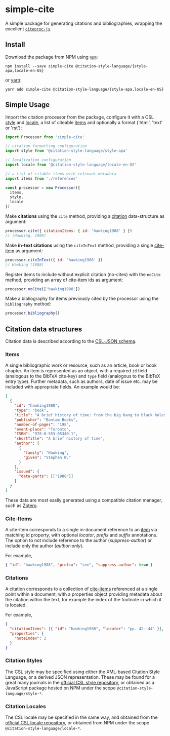 # simple-cite

A simple package for generating citations and bibliographies, wrapping the excellent [`citeproc-js`](https://citeproc-js.readthedocs.io/en/latest/).

[version]: https://flat.badgen.net/npm/v/simple-cite
[license]: https://flat.badgen.net/badge/license/MIT/blue
[modules]: https://flat.badgen.net/badge/package/umd|cjs|esm

## Install

Download the package from NPM using [`npm`](https://npmjs.org):

```shell
npm install --save simple-cite @citation-style-language/{style-apa,locale-en-US}
```

or [yarn](https://yarnpkg.com/):

```shell
yarn add simple-cite @citation-style-language/{style-apa,locale-en-US}
```

## Simple Usage

Import the citation processor from the package, configure it with a CSL [style](#citation-style) and [locale](#citation-locale), a list of citeable [items](#items) and optionally a format ('html', 'text' or 'rst'):

```js
import Processor from 'simple-cite'

// citation formatting configuration
import style from '@citation-style-language/style-apa'

// localization configuration
import locale from '@citation-style-language/locale-en-US'

// a list of citable items with relevant metadata
import items from './references'

const processor = new Processor({
  items,
  style,
  locale
})
```

Make **citations** using the `cite` method, providing a [citation](#citation) data-structure as argument:

```js
processor.cite({ citationItems: { id: 'hawking1988' } })
// (Hawking, 1988)
```

Make **in-text citations** using the `citeInText` method, providing a single [cite-item](#cite-item) as argument:

```js
processor.citeInText({ id: 'hawking1988' })
// Hawking (1988)
```

Register items to include without explicit citation (no-cites) with the `noCite` method, providing an array of cite-item ids as argument:

```js
processor.noCite(['hawking1988'])
```

Make a bibliography for items previously cited by the processor using the `bibliography` method:

```js
processor.bibliography()
```

## Citation data structures

Citation data is described according to the [CSL-JSON schema](https://github.com/citation-style-language/schema).

### Items

A single bibliographic work or resource, such as an article, book or book chapter.
An item is represented as an object, with a required `id` field (analogous to the BibTeX cite-key) and `type` field (analogous to the BibTeX entry type).
Further metadata, such as authors, date of issue etc. may be included with appropriate fields.
An example would be:

```json
[
  {
    "id": "hawking1988",
    "type": "book",
    "title": "A brief history of time: from the big bang to black holes",
    "publisher": "Bantam Books",
    "number-of-pages": "198",
    "event-place": "Toronto",
    "ISBN": "978-0-553-05340-1",
    "shortTitle": "A brief history of time",
    "author": [
      {
        "family": "Hawking",
        "given": "Stephen W."
      }
    ],
    "issued": {
      "date-parts": [["1988"]]
    }
  }
]
```

These data are most easily generated using a compatible citation manager, such as [Zotero](https://www.zotero.org/).

### Cite-Items

A cite-item corresponds to a single in-document reference to an [item](#items) via matching id property, with optional _locator_, _prefix_ and _suffix_ annotations.
The option to not include reference to the author (_suppress-author_) or include only the author (_author-only_).

For example,

```json
{ "id": "hawking1988", "prefix": "see", "suppress-author": true }
```

### Citations

A citation corresponds to a collection of [cite-items](#cite-items) referenced at a single point within a document, with a properties object providing metadata about the citation within the text, for example the index of the footnote in which it is located.

For example,

```json
{
  "citationItems": [{ "id": "hawking1988", "locator": "pp. 42--44" }],
  "properties": {
    "noteIndex": 2
  }
}
```

### Citation Styles

The CSL style may be specified using either the XML-based Citation Style Language, or a derived JSON representation.
These may be found for a great many journals in the [official CSL style repository](https://github.com/citation-style-language/styles), or obtained as a JavaScript package hosted on NPM under the scope `@citation-style-language/style-*`.

### Citation Locales

The CSL locale may be specified in the same way, and obtained from the [official CSL locale repository](https://github.com/citation-style-language/locales), or obtained from NPM under the scope `@citation-style-language/locale-*`.
